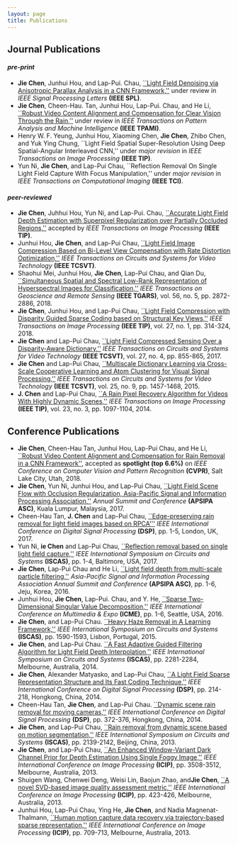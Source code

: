```yaml
---
layout: page
title: Publications
---
```

## Journal Publications  

#### _pre-print_  
* **Jie Chen**, Junhui Hou, and Lap-Pui. Chau, [``Light Field Denoising via Anisotropic Parallax Analysis in a CNN Framework,''](https://arxiv.org/abs/1805.12358) under review in _IEEE Signal Processing Letters_ **(IEEE SPL)**.  
* **Jie Chen**,  Cheen-Hau. Tan, Junhui Hou, Lap-Pui. Chau, and He Li, [``Robust Video Content Alignment and Compensation for Clear Vision Through the Rain,''](https://arxiv.org/abs/1804.09555) under review in _IEEE Transactions on Pattern Analysis and Machine Intelligence_ **(IEEE TPAMI)**.  
* Henry W. F. Yeung, Junhui Hou, Xiaoming Chen, **Jie Chen**, Zhibo Chen, and Yuk Ying Chung, ``Light Field Spatial Super-Resolution Using Deep Spatial-Angular Interleaved CNN,'' under _major revision_ in _IEEE Transactions on Image Processing_ **(IEEE TIP)**.  
* Yun Ni, **Jie Chen**, and Lap-Pui Chau, ``Reflection Removal On Single Light Field Capture With Focus Manipulation,'' under _major revision_ in _IEEE Transactions on Computational Imaging_ **(IEEE TCI)**.  

#### _peer-reviewed_ 
* **Jie Chen**, Juhhui Hou, Yun Ni, and Lap-Pui. Chau, [``Accurate Light Field Depth Estimation with Superpixel Regularization over Partially Occluded Regions,''](https://arxiv.org/abs/1708.01964) accepted by _IEEE Transactions on Image Processing_ **(IEEE TIP)**.  
* Junhui Hou, **Jie Chen**, and Lap-Pui Chau, [``Light Field Image Compression Based on Bi-Level View Compensation with Rate Distortion Optimization,''](https://ieeexplore.ieee.org/abstract/document/8283506/) _IEEE Transactions on Circuits and Systems for Video Technology_ **(IEEE TCSVT)**.  
* Shaohui Mei, Junhui Hou, **Jie Chen**, Lap-Pui Chau, and Qian Du, [``Simultaneous Spatial and Spectral Low-Rank Representation of Hyperspectral Images for Classification,''](https://ieeexplore.ieee.org/abstract/document/8248629/) _IEEE Transactions on Geoscience and Remote Sensing_ **(IEEE TGARS)**, vol. 56, no. 5, pp. 2872-2886, 2018.  
* **Jie Chen**, Junhui Hou, and Lap-Pui Chau, [``Light Field Compression with Disparity Guided Sparse Coding based on Structural Key Views,''](http://ieeexplore.ieee.org/document/8030107/) _IEEE Transactions on Image Processing_ **(IEEE TIP)**, vol. 27, no. 1, pp. 314-324, 2018.  
* **Jie Chen** and Lap-Pui Chau, [``Light Field Compressed Sensing Over a Disparity-Aware Dictionary,''](http://ieeexplore.ieee.org.ezlibproxy1.ntu.edu.sg/document/7368916/) _IEEE Transactions on Circuits and Systems for Video Technology_ **(IEEE TCSVT)**, vol. 27, no. 4, pp. 855-865, 2017.  
* **Jie Chen** and Lap-Pui Chau, [``Multiscale Dictionary Learning via Cross-Scale Cooperative Learning and Atom Clustering for Visual Signal Processing,''](http://ieeexplore.ieee.org.ezlibproxy1.ntu.edu.sg/document/7014226/) _IEEE Transactions on Circuits and Systems for Video Technology_ **(IEEE TCSVT)**, vol. 25, no. 9, pp. 1457-1468, 2015.  
* **J. Chen** and Lap-Pui Chau, [``A Rain Pixel Recovery Algorithm for Videos With Highly Dynamic Scenes,''](http://ieeexplore.ieee.org.ezlibproxy1.ntu.edu.sg/document/6662475/) _IEEE Transactions on Image Processing_ **(IEEE TIP)**, vol. 23, no. 3, pp. 1097-1104, 2014. 

## Conference Publications  
* **Jie Chen**, Cheen-Hau Tan, Junhui Hou, Lap-Pui Chau, and He Li, [``Robust Video Content Alignment and Compensation for Rain Removal in a CNN Framework''](https://arxiv.org/abs/1708.01964), accepted as **spotlight (top 6.6%)** on _IEEE Conference on Computer Vision and Pattern Recognition_ **(CVPR)**, Salt Lake City, Utah, 2018.  
* **Jie Chen**, Yun Ni, Junhui Hou, and Lap-Pui Chau, [``Light Field Scene Flow with Occlusion Regularization, Asia-Pacific Signal and Information Processing Association,''](https://ieeexplore.ieee.org/abstract/document/8282200/) _Annual Summit and Conference_ **(APSIPA ASC)**, Kuala Lumpur, Malaysia, 2017.  
* Cheen-Hau Tan, **J. Chen** and Lap-Pui Chau, [``Edge-preserving rain removal for light field images based on RPCA'''](http://ieeexplore.ieee.org/document/8096066/) _IEEE International Conference on Digital Signal Processing_ **(DSP)**, pp. 1-5, London, UK, 2017.   
* Yun Ni, **ie Chen** and Lap-Pui Chau, [``Reflection removal based on single light field capture,''](http://ieeexplore.ieee.org/abstract/document/8050813/) _IEEE International Symposium on Circuits and Systems_ **(ISCAS)**, pp. 1-4, Baltimore, USA, 2017.  
* **Jie Chen**, Lap-Pui Chau and He Li, [``Light field depth from multi-scale particle filtering,''](http://ieeexplore.ieee.org/document/7820906/) _Asia-Pacific Signal and Information Processing Association Annual Summit and Conference_ **(APSIPA ASC)**, pp. 1-6, Jeju, Korea, 2016.  
* Junhui Hou, **Jie Chen**, Lap-Pui. Chau, and Y. He, [``Sparse Two-Dimensional Singular Value Decomposition,''](http://ieeexplore.ieee.org/document/7552922/) _IEEE International Conference on Multimedia & Expo_ **(ICME)**, pp. 1-6, Seattle, USA,  2016.  
* **Jie Chen**, and Lap-Pui Chau. [``Heavy Haze Removal in A Learning Framework,''](http://ieeexplore.ieee.org/document/7168952/) _IEEE International Symposium on Circuits and Systems_ **(ISCAS)**, pp. 1590-1593, Lisbon, Portugal, 2015.  
* **Jie Chen**, and Lap-Pui Chau. [``A Fast Adaptive Guided Filtering Algorithm for Light Field Depth Interpolation,''](http://ieeexplore.ieee.org/document/6865626/) _IEEE International Symposium on Circuits and Systems_ **(ISCAS)**, pp. 2281-2284, Melbourne, Australia, 2014.  
* **Jie Chen**, Alexander Matyasko, and Lap-Pui Chau, [``A Light Field Sparse Representation Structure and Its Fast Coding Technique,''](http://ieeexplore.ieee.org/document/6900831/) _IEEE International Conference on Digital Signal Processing_ **(DSP)**, pp. 214-218, Hongkong, China, 2014.  
* Cheen-Hau Tan, **Jie Chen**, and Lap-Pui Chau. [``Dynamic scene rain removal for moving cameras,''](http://ieeexplore.ieee.org/document/6900689/) _IEEE International Conference on Digital Signal Processing_ **(DSP)**, pp. 372-376, Hongkong, China, 2014.  
* **Jie Chen**, and Lap-Pui Chau, [``Rain removal from dynamic scene based on motion segmentation,''](http://ieeexplore.ieee.org/document/6572297/) _IEEE International Symposium on Circuits and Systems_ **(ISCAS)**, pp. 2139-2142, Beijing, China, 2013.  
* **Jie Chen**, and Lap-Pui Chau, [``An Enhanced Window-Variant Dark Channel Prior for Depth Estimation Using Single Foggy Image,''](http://ieeexplore.ieee.org/document/6738724/) _IEEE International Conference on Image Processing_ **(ICIP)**, pp. 3508-3512, Melbourne, Australia, 2013.  
* Shuigen Wang, Chenwei Deng, Weisi Lin, Baojun Zhao, and**Jie Chen**, [``A novel SVD-based image quality assessment metric,''](http://ieeexplore.ieee.org/document/6738087/) _IEEE International Conference on Image Processing_ **(ICIP)**, pp. 423-426, Melbourne, Australia, 2013.  
* Junhui Hou, Lap-Pui Chau, Ying He, **Jie Chen**, and Nadia Magnenat-Thalmann, [``Human motion capture data recovery via trajectory-based sparse representation,''](http://ieeexplore.ieee.org/abstract/document/6738146/) _IEEE International Conference on Image Processing_ **(ICIP)**, pp. 709-713, Melbourne, Australia, 2013.  
